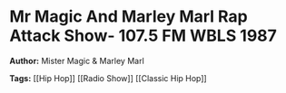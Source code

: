 # Mr Magic And Marley Marl Rap Attack Show- 107.5 FM WBLS 1987

**Author:** Mister Magic & Marley Marl

**Tags:** [[Hip Hop]] [[Radio Show]] [[Classic Hip Hop]]
